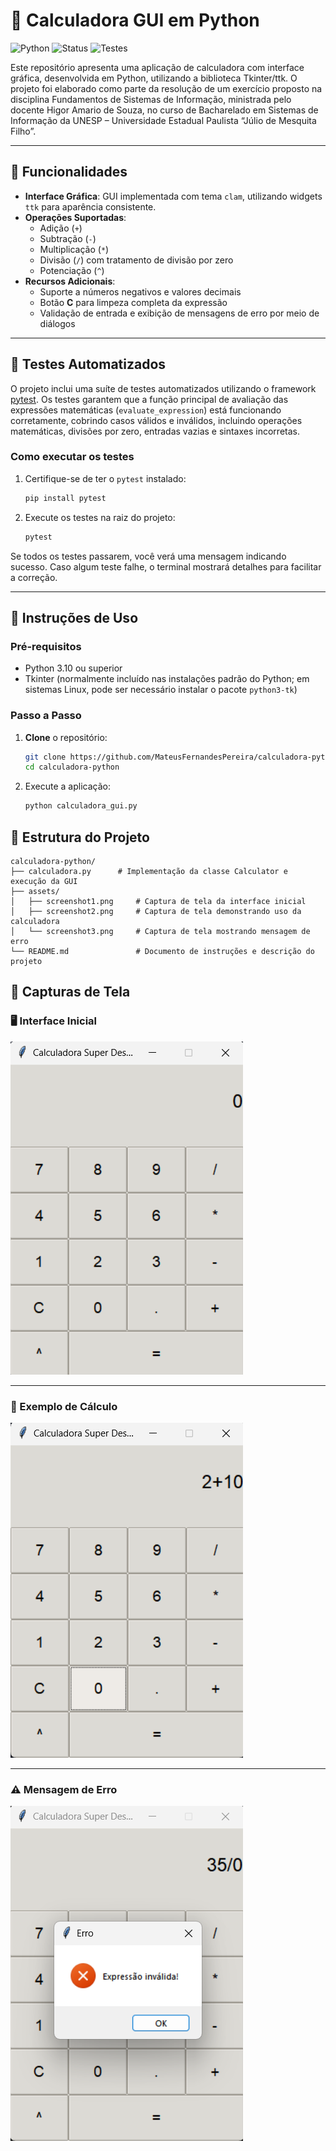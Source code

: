 # 🧮 Calculadora GUI em Python

![Python](https://img.shields.io/badge/python-3.10%2B-blue)
![Status](https://img.shields.io/badge/status-em%20desenvolvimento-yellow)
![Testes](https://github.com/MateusFernandesPereira/calculadora-python/actions/workflows/seu-workflow.yml/badge.svg)

Este repositório apresenta uma aplicação de calculadora com interface gráfica, desenvolvida em Python, utilizando a biblioteca Tkinter/ttk.
O projeto foi elaborado como parte da resolução de um exercício proposto na disciplina Fundamentos de Sistemas de Informação, ministrada pelo docente Higor Amario de Souza, no curso de Bacharelado em Sistemas de Informação da UNESP – Universidade Estadual Paulista “Júlio de Mesquita Filho”.

---

## 📑 Funcionalidades

- **Interface Gráfica**: GUI implementada com tema `clam`, utilizando widgets `ttk` para aparência consistente.  
- **Operações Suportadas**:  
  - Adição (`+`)  
  - Subtração (`-`)  
  - Multiplicação (`*`)  
  - Divisão (`/`) com tratamento de divisão por zero  
  - Potenciação (`^`)  
- **Recursos Adicionais**:  
  - Suporte a números negativos e valores decimais  
  - Botão **C** para limpeza completa da expressão  
  - Validação de entrada e exibição de mensagens de erro por meio de diálogos  

---

## 🧪 Testes Automatizados

O projeto inclui uma suíte de testes automatizados utilizando o framework [pytest](https://pytest.org/). Os testes garantem que a função principal de avaliação das expressões matemáticas (`evaluate_expression`) está funcionando corretamente, cobrindo casos válidos e inválidos, incluindo operações matemáticas, divisões por zero, entradas vazias e sintaxes incorretas.

### Como executar os testes

1. Certifique-se de ter o `pytest` instalado:
    ```bash
    pip install pytest
    ```

2. Execute os testes na raiz do projeto:
    ```bash
    pytest
    ```

Se todos os testes passarem, você verá uma mensagem indicando sucesso. Caso algum teste falhe, o terminal mostrará detalhes para facilitar a correção.

---

## 🏁 Instruções de Uso

### Pré‑requisitos

- Python 3.10 ou superior  
- Tkinter (normalmente incluído nas instalações padrão do Python; em sistemas Linux, pode ser necessário instalar o pacote `python3-tk`)

### Passo a Passo

1. **Clone** o repositório:  
   ```bash
   git clone https://github.com/MateusFernandesPereira/calculadora-python.git
   cd calculadora-python
   ```

2. Execute a aplicação:
    ```bash
    python calculadora_gui.py
    ```

## 📂 Estrutura do Projeto

```plaintext
calculadora-python/
├── calculadora.py      # Implementação da classe Calculator e execução da GUI
├── assets/
│   ├── screenshot1.png     # Captura de tela da interface inicial
│   ├── screenshot2.png     # Captura de tela demonstrando uso da calculadora
│   └── screenshot3.png     # Captura de tela mostrando mensagem de erro
└── README.md               # Documento de instruções e descrição do projeto
```
## 📸 Capturas de Tela

### 🖥️ Interface Inicial
![Interface Inicial](assets/screenshot1.png)

---

### 🔢 Exemplo de Cálculo
![Uso da Calculadora](assets/screenshot2.png)

---

### ⚠️ Mensagem de Erro
![Mensagem de Erro](assets/screenshot3.png)
